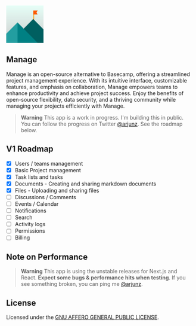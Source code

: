 <img width="100" src="https://github.com/techulus/manage/blob/main/public/images/logo.png?raw=true" />

## Manage

Manage is an open-source alternative to Basecamp, offering a streamlined project management experience. With its intuitive interface, customizable features, and emphasis on collaboration, Manage empowers teams to enhance productivity and achieve project success. Enjoy the benefits of open-source flexibility, data security, and a thriving community while managing your projects efficiently with Manage.

> **Warning**
> This app is a work in progress. I'm building this in public. You can follow the progress on Twitter [@arjunz](https://twitter.com/arjunz).
> See the roadmap below.

## V1 Roadmap

- [x] Users / teams management
- [x] Basic Project management
- [x] Task lists and tasks
- [x] Documents - Creating and sharing markdown documents
- [x] Files - Uploading and sharing files
- [ ] Discussions / Comments
- [ ] Events / Calendar
- [ ] Notifications
- [ ] Search
- [ ] Activity logs
- [ ] Permissions
- [ ] Billing

## Note on Performance

> **Warning**
> This app is using the unstable releases for Next.js and React.
> **Expect some bugs & performance hits when testing**.
> If you see something broken, you can ping me [@arjunz](https://twitter.com/arjunz).

## License

Licensed under the [GNU AFFERO GENERAL PUBLIC LICENSE](https://github.com/techulus/manage/blob/main/LICENSE).
